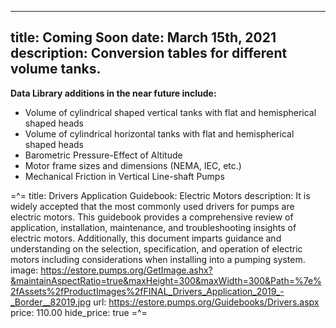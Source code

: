 -----
title: Coming Soon
date:  March 15th, 2021
description: Conversion tables for different volume tanks.
-----
**Data Library additions in the near future include:**

- Volume of cylindrical shaped vertical tanks with flat and hemispherical shaped heads
- Volume of cylindrical horizontal tanks with flat and hemispherical shaped heads
- Barometric Pressure-Effect of Altitude
- Motor frame sizes and dimensions (NEMA, IEC, etc.)
- Mechanical Friction in Vertical Line-shaft Pumps



=^=
title: Drivers Application Guidebook: Electric Motors
description: It is widely accepted that the most commonly used drivers for pumps are electric motors. This guidebook provides a comprehensive review of application, installation, maintenance, and troubleshooting insights of electric motors. Additionally, this document imparts guidance and understanding on the selection, specification, and operation of electric motors including considerations when installing into a pumping system.
image: https://estore.pumps.org/GetImage.ashx?&maintainAspectRatio=true&maxHeight=300&maxWidth=300&Path=%7e%2fAssets%2fProductImages%2fFINAL_Drivers_Application_2019_-_Border__82019.jpg
url: https://estore.pumps.org/Guidebooks/Drivers.aspx
price: 110.00
hide_price: true
=^=




